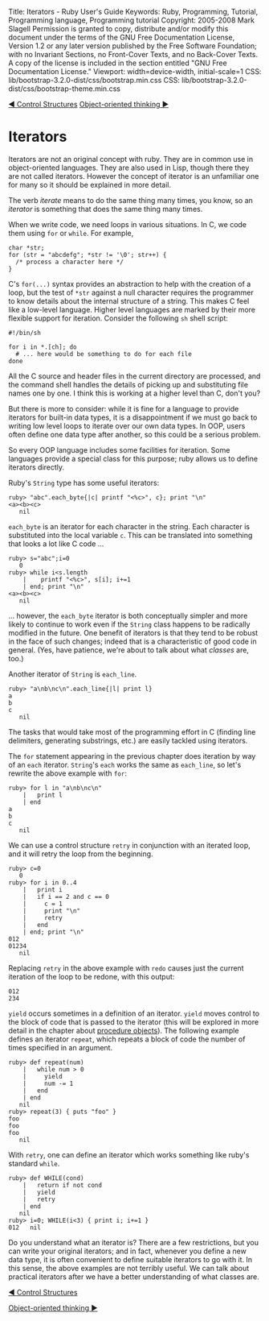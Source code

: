 Title: Iterators - Ruby User's Guide
Keywords: Ruby, Programming, Tutorial, Programming language, Programming tutorial
Copyright: 2005-2008 Mark Slagell
           Permission is granted to copy, distribute and/or modify this document under the terms of the GNU Free Documentation License, Version 1.2 or any later version published by the Free Software Foundation; with no Invariant Sections, no Front-Cover Texts, and no Back-Cover Texts.
           A copy of the license is included in the section entitled "GNU Free Documentation License."
Viewport: width=device-width, initial-scale=1
CSS: lib/bootstrap-3.2.0-dist/css/bootstrap.min.css
CSS: lib/bootstrap-3.2.0-dist/css/bootstrap-theme.min.css

<div class="container">
<!-- Previous page -->
<a href="control.html" class="btn btn-default">&#9668; Control Structures</a>
<!-- Next page -->
<a href="oothinking.html" class="btn btn-default">Object-oriented thinking &#9658;</a>

Iterators
=========

Iterators are not an original concept with ruby.  They are in
common use in object-oriented languages.  They are also used in
Lisp, though there they are not called iterators.  However the
concept of iterator is an unfamiliar one for many so it should be
explained in more detail.

The verb *iterate* means to do the same thing many times, you know,
so an *iterator* is something that does the same thing many times.

When we write code, we need loops in various situations.  In
C, we code them using `for` or `while`. For example,

    char *str;
    for (str = "abcdefg"; *str != '\0'; str++) {
      /* process a character here */
    }

C's `for(...)` syntax provides an abstraction to help with
the creation of a loop, but the test of `*str` against a
null character requires the programmer to know details about the
internal structure of a string.  This makes C feel like a low-level
language.  Higher level languages are marked by their more flexible
support for iteration.  Consider the following `sh` shell
script:

    #!/bin/sh

    for i in *.[ch]; do
      # ... here would be something to do for each file
    done

All the C source and header files in the current directory are
processed, and the command shell handles the details of picking up and
substituting file names one by one.  I think this is working at a
higher level than C, don't you?

But there is more to consider: while it is fine for a language to
provide iterators for built-in data types, it is a disappointment if
we must go back to writing low level loops to iterate over our own
data types.  In OOP, users often define one data type after
another, so this could be a serious problem.

So every OOP language includes some facilities for iteration.
Some languages provide a special class for this purpose; ruby allows
us to define iterators directly.

Ruby's `String` type has some useful iterators:

    ruby> "abc".each_byte{|c| printf "<%c>", c}; print "\n"
    <a><b><c>
       nil

`each_byte` is an iterator for each character in the
string.  Each character is substituted into the local variable
`c`.  This can be translated into something that looks
a lot like C code ...

    ruby> s="abc";i=0
       0
    ruby> while i<s.length
        |    printf "<%c>", s[i]; i+=1
        | end; print "\n"
    <a><b><c>
       nil

... however, the `each_byte` iterator is both conceptually
simpler and more likely to continue to work even if the
`String` class happens to be radically modified in the
future.  One benefit of iterators is that they tend to be robust
in the face of such changes; indeed that is a characteristic of good
code in general.  (Yes, have patience, we're about to talk about
what *classes* are, too.)

Another iterator of `String` is `each_line`.

    ruby> "a\nb\nc\n".each_line{|l| print l}
    a
    b
    c
       nil

The tasks that would take most of the programming effort in C (finding
line delimiters, generating substrings, etc.) are easily tackled using
iterators.

The `for` statement appearing in the previous chapter does
iteration by way of an `each` iterator. `String`'s `each` works the
same as `each_line`, so let's rewrite the above example with `for`:

    ruby> for l in "a\nb\nc\n"
        |   print l
        | end
    a
    b
    c
       nil

We can use a control structure `retry` in conjunction with
an iterated loop, and it will retry the loop from the beginning.

    ruby> c=0
       0
    ruby> for i in 0..4
        |   print i
        |   if i == 2 and c == 0
        |     c = 1
        |     print "\n"
        |     retry
        |   end
        | end; print "\n"
    012
    01234
       nil

Replacing `retry` in the above example with `redo` causes just
the current iteration of the loop to be redone, with this output:

    012
    234

`yield` occurs sometimes in a definition of an iterator.
`yield` moves control to the block of code that is passed to the
iterator (this will be explored in more detail in the chapter about
[procedure objects](procobjects.html)).  The following example defines
an iterator `repeat`, which repeats a block of code the number of
times specified in an argument.

    ruby> def repeat(num)
        |   while num > 0
        |     yield
        |     num -= 1
        |   end
        | end
       nil
    ruby> repeat(3) { puts "foo" }
    foo
    foo
    foo
       nil

With `retry`, one can define an iterator which works something
like ruby's standard `while`.

    ruby> def WHILE(cond)
        |   return if not cond
        |   yield
        |   retry
        | end
       nil
    ruby> i=0; WHILE(i<3) { print i; i+=1 }
    012   nil

Do you understand what an iterator is? There are a few
restrictions, but you can write your original iterators; and in fact,
whenever you define a new data type, it is often convenient to define
suitable iterators to go with it.  In this sense, the above
examples are not terribly useful.  We can talk about practical
iterators after we have a better understanding of what classes
are.

<!-- Previous page -->
<a href="control.html" class="btn btn-default">&#9668; Control Structures</a>
<!-- Next page -->
<a href="oothinking.html" class="btn btn-default">Object-oriented thinking &#9658;</a>
</div>
<script src="lib/jquery-1.11.1.min.js"></script>
<script src="lib/bootstrap-3.2.0-dist/js/bootstrap.min.js"></script>
<script src="kbdnav.js"></script>
